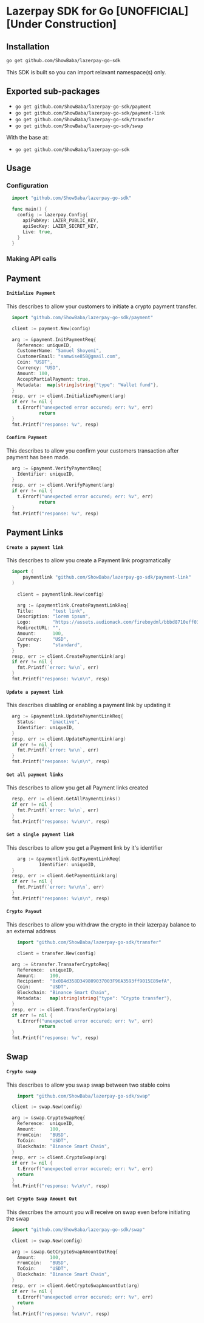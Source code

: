 # Lazerpay SDK for Go [UNOFFICIAL][Under Construction]

## Installation
```sh
go get github.com/ShowBaba/lazerpay-go-sdk
```

This SDK is built so you can import relavant namespace(s) only.

## Exported sub-packages

* `go get github.com/ShowBaba/lazerpay-go-sdk/payment`
* `go get github.com/ShowBaba/lazerpay-go-sdk/payment-link`
* `go get github.com/ShowBaba/lazerpay-go-sdk/transfer`
* `go get github.com/ShowBaba/lazerpay-go-sdk/swap`

With the base at:
* `go get github.com/ShowBaba/lazerpay-go-sdk`

## Usage 

### Configuration
```go
  import "github.com/ShowBaba/lazerpay-go-sdk"

  func main() {
    config := lazerpay.Config{
      apiPubKey: LAZER_PUBLIC_KEY,
      apiSecKey: LAZER_SECRET_KEY,
      Live: true,
    }
  }
```

### Making API calls

## Payment

#### `Initialize Payment`
This describes to allow your customers to initiate a crypto payment transfer.

```go
  import "github.com/ShowBaba/lazerpay-go-sdk/payment"

  client := payment.New(config)

  arg := &payment.InitPaymentReq{
    Reference: uniqueID,
    CustomerName: "Samuel Shoyemi",
    CustomerEmail: "samwise858@gmail.com",
    Coin: "USDT",
    Currency: "USD",
    Amount: 100,
    AcceptPartialPayment: true,
    Metadata:  map[string]string{"type": "Wallet fund"},
  }
  resp, err := client.InitializePayment(arg)
  if err != nil {
    t.Errorf("unexpected error occured; err: %v", err)
			return
  }
  fmt.Printf("response: %v", resp)
```
#### `Confirm Payment`
This describes to allow you confirm your customers transaction after payment has been made.

```go
  arg := &payment.VerifyPaymentReq{
    Identifier: uniqueID,
  }
  resp, err := client.VerifyPayment(arg)
  if err != nil {
    t.Errorf("unexpected error occured; err: %v", err)
			return
  }
  fmt.Printf("response: %v", resp)
```

## Payment Links

#### `Create a payment link`
This describes to allow you create a Payment link programatically

```go
  import (
	  paymentlink "github.com/ShowBaba/lazerpay-go-sdk/payment-link"
  )
  
	client = paymentlink.New(config)

	arg := &paymentlink.CreatePaymentLinkReq{
    Title:       "test link",
    Description: "lorem ipsum",
    Logo:        "https://assets.audiomack.com/fireboydml/bbbd8710eff038d4f603cc39ec94a6a6c2c5b6f4100b28d62557d10d87246f27.jpeg?width=340&height=340&max=true",
    RedirectURL: "",
    Amount:      100,
    Currency:    "USD",
    Type:        "standard",
  }
  resp, err := client.CreatePaymentLink(arg)
  if err != nil {
    fmt.Printf(`error: %v\n`, err)
  }
  fmt.Printf("response: %v\n\n", resp)
```
#### `Update a payment link`
This describes disabling or enabling a payment link by updating it

```go
  arg := &paymentlink.UpdatePaymentLinkReq{
    Status:     "inactive",
    Identifier: uniqueID,
  }
  resp, err := client.UpdatePaymentLink(arg)
  if err != nil {
    fmt.Printf(`error: %v\n`, err)
  }
  fmt.Printf("response: %v\n\n", resp)
```

#### `Get all payment links`
This describes to allow you get all Payment links created

```go
  resp, err := client.GetAllPaymentLinks()
  if err != nil {
    fmt.Printf(`error: %v\n`, err)
  }
  fmt.Printf("response: %v\n\n", resp)
```

#### `Get a single payment link`
This describes to allow you get a Payment link by it's identifier

```go
	arg := &paymentlink.GetPaymentLinkReq{
			Identifier: uniqueID,
  }
  resp, err := client.GetPaymentLink(arg)
  if err != nil {
    fmt.Printf(`error: %v\n\n`, err)
  }
  fmt.Printf("response: %v\n\n", resp)
```

#### `Crypto Payout`
This describes to allow you withdraw the crypto in their lazerpay balance to an external address

```go
	import "github.com/ShowBaba/lazerpay-go-sdk/transfer"

	client = transfer.New(config)

  arg := &transfer.TransaferCryptoReq{
    Reference:  uniqueID,
    Amount:     100,
    Recipient:  "0x0B4d358D349809037003F96A3593ff9015E89efA",
    Coin:       "USDT",
    Blockchain: "Binance Smart Chain",
    Metadata:   map[string]string{"type": "Crypto transfer"},
  }
  resp, err := client.TransferCrypto(arg)
  if err != nil {
    t.Errorf("unexpected error occured; err: %v", err)
			return
  }
  fmt.Printf("response: %v", resp)
```

## Swap

#### `Crypto swap`
This describes to allow you swap swap between two stable coins 

```go
	import "github.com/ShowBaba/lazerpay-go-sdk/swap"

  client := swap.New(config)

  arg := &swap.CryptoSwapReq{
    Reference:  uniqueID,
    Amount:     100,
    FromCoin:   "BUSD",
    ToCoin:     "USDT",
    Blockchain: "Binance Smart Chain",
  }
  resp, err := client.CryptoSwap(arg)
  if err != nil {
    t.Errorf("unexpected error occured; err: %v", err)
    return
  }
  fmt.Printf("response: %v\n\n", resp)
```

#### `Get Crypto Swap Amount Out`
This describes the amount you will receive on swap even before initiating the swap  

```go
  import "github.com/ShowBaba/lazerpay-go-sdk/swap"

  client := swap.New(config)

  arg := &swap.GetCryptoSwapAmountOutReq{
    Amount:     100,
    FromCoin:   "BUSD",
    ToCoin:     "USDT",
    Blockchain: "Binance Smart Chain",
  }
  resp, err := client.GetCryptoSwapAmountOut(arg)
  if err != nil {
    t.Errorf("unexpected error occured; err: %v", err)
    return
  }
  fmt.Printf("response: %v\n\n", resp)
```